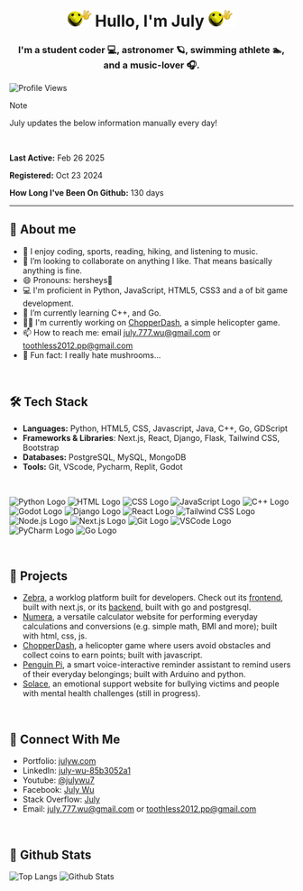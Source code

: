 <div align="center">
  
  # <img src="hullo.gif" alt="A wacky gif of a yellow smily face waving hello." width=50>Hullo, I'm July     <img src="hullo.gif" alt="A wacky gif of a yellow smily face waving hello." width=50>
  
  <h3>I'm a student coder 💻, astronomer 🪐, swimming athlete 🏊, and a music-lover 🎧.</h3>
</div>

![Profile Views](https://komarev.com/ghpvc/?username=JLW-7&color=blue&style=flat)

> [!NOTE]
> July updates the below information manually every day!
<br>

**Last Active:** Feb 26 2025

**Registered:** Oct 23 2024

**How Long I've Been On Github:** 130 days

___


## 👀 About me
- 👀 I enjoy coding, sports, reading, hiking, and listening to music.
- 💞️ I’m looking to collaborate on anything I like. That means basically anything is fine.  
- 😄 Pronouns: hersheys🍫
- 💻 I'm proficient in Python, JavaScript, HTML5, CSS3 and a of bit game development.  
- 🌱 I’m currently learning C++, and Go.
- 🧑‍💻 I'm currently working on [ChopperDash](https://github.com/JLW-7/ChopperDash), a simple helicopter game.
- 📫 How to reach me: email [july.777.wu@gmail.com](mailto:july.777.wu@gmail.com) or [toothless2012.pp@gmail.com](mailto:toothless2012.pp@gmail.com)
- 🍄 Fun fact: I really hate mushrooms...
<br>

## 🛠️ Tech Stack
- **Languages:** Python, HTML5, CSS, Javascript, Java, C++, Go, GDScript
- **Frameworks & Libraries**: Next.js, React, Django, Flask, Tailwind CSS, Bootstrap
- **Databases:** PostgreSQL, MySQL, MongoDB
- **Tools:** Git, VScode, Pycharm, Replit, Godot

<br>

<img src="https://upload.wikimedia.org/wikipedia/commons/c/c3/Python-logo-notext.svg" width="50" height="50" alt="Python Logo"> <img src="https://upload.wikimedia.org/wikipedia/commons/6/61/HTML5_logo_and_wordmark.svg" width="50" height="50" alt="HTML Logo"> <img src="https://upload.wikimedia.org/wikipedia/commons/6/62/CSS3_logo.svg" width="50" height="50" alt="CSS Logo"> <img src="https://upload.wikimedia.org/wikipedia/commons/6/6a/JavaScript-logo.png" width="50" height="50" alt="JavaScript Logo">
<img src="https://upload.wikimedia.org/wikipedia/commons/1/18/ISO_C%2B%2B_Logo.svg" width="50" height="50" alt="C++ Logo"> <img src="https://encrypted-tbn0.gstatic.com/images?q=tbn:ANd9GcQ9BifcVcZfa4AL5OSVP_xe43d51GpuIC1agA&s" width="50" height="50" alt="Godot Logo"> <img src="https://www.svgrepo.com/show/353657/django-icon.svg" width="50" height="50" alt="Django Logo"> <img src="https://upload.wikimedia.org/wikipedia/commons/a/a7/React-icon.svg" width="50" height="50" alt="React Logo"> <img src="https://www.drupal.org/files/styles/grid-3-2x/public/project-images/screenshot_361.png?itok=w4CzcWyb" width="50" height="50" alt="Tailwind CSS Logo"> <img src="https://upload.wikimedia.org/wikipedia/commons/d/d9/Node.js_logo.svg" width="50" height="50" alt="Node.js Logo"> <img src="https://upload.wikimedia.org/wikipedia/commons/8/8e/Nextjs-logo.svg" width="50" height="50" alt="Next.js Logo"> <img src="https://upload.wikimedia.org/wikipedia/commons/thumb/3/3f/Git_icon.svg/2048px-Git_icon.svg.png" width="50" height="50" alt="Git Logo"> <img src="https://upload.wikimedia.org/wikipedia/commons/thumb/9/9a/Visual_Studio_Code_1.35_icon.svg/2048px-Visual_Studio_Code_1.35_icon.svg.png" width="50" height="50" alt="VSCode Logo"> <img src="https://upload.wikimedia.org/wikipedia/commons/thumb/1/1d/PyCharm_Icon.svg/1024px-PyCharm_Icon.svg.png" width="50" height="50" alt="PyCharm Logo"> <img src="https://go.dev/blog/go-brand/Go-Logo/PNG/Go-Logo_Blue.png" width="50" height="50" alt="Go Logo">

<br>

## 📁 Projects
- [Zebra](https://github.com/pacerclub/zebra), a worklog platform built for developers. Check out its [frontend](https://github.com/pacerclub/zebra-frontend), built with next.js, or its [backend](https://github.com/pacerclub/zebra-backend), built with go and postgresql.
- [Numera](https://github.com/JLW-7/Numera-Calculator-Website), a versatile calculator website for performing everyday calculations and conversions (e.g. simple math, BMI and more); built with html, css, js.
- [ChopperDash](https://github.com/JLW-7/helicopter-game-in-javascript), a helicopter game where users avoid obstacles and collect coins to earn points; built with javascript.
- [Penguin Pi](https://github.com/JLW-7/Penguin-Pi-Reminder-Assistant), a smart voice-interactive reminder assistant to remind users of their everyday belongings; built with Arduino and python.
- [Solace](https://github.com/JLW-7/Solace-Emotional-Support-Website), an emotional support website for bullying victims and people with mental health challenges (still in progress).
<br>

## 🔗 Connect With Me
- Portfolio: [julyw.com](https://julyw.com/)
- LinkedIn: [july-wu-85b3052a1](https://www.linkedin.com/in/july-wu-85b3052a1/)
- Youtube: [@julywu7](https://www.youtube.com/@julywu7)
- Facebook: [July Wu](https://www.facebook.com/profile.php?id=61572697954233)
- Stack Overflow: [July](https://stackoverflow.com/users/29459174/july)
- Email: [july.777.wu@gmail.com](mailto:july.777.wu@gmail.com) or [toothless2012.pp@gmail.com](mailto:toothless2012.pp@gmail.com)
<br>

## 🐙 Github Stats
![Top Langs](https://github-readme-stats.vercel.app/api/top-langs/?username=JLW-7&layout=compact&card_width=300&hide_border=true) ![Github Stats](https://github-readme-stats.vercel.app/api?username=JLW-7&show_icons=true&count_private=true&hide_border=true)





<!---
JLW-7/JLW-7 is a ✨ special ✨ repository because its `README.md` (this file) appears on your GitHub profile.  
You can click the Preview link to take a look at your changes.  
--->








